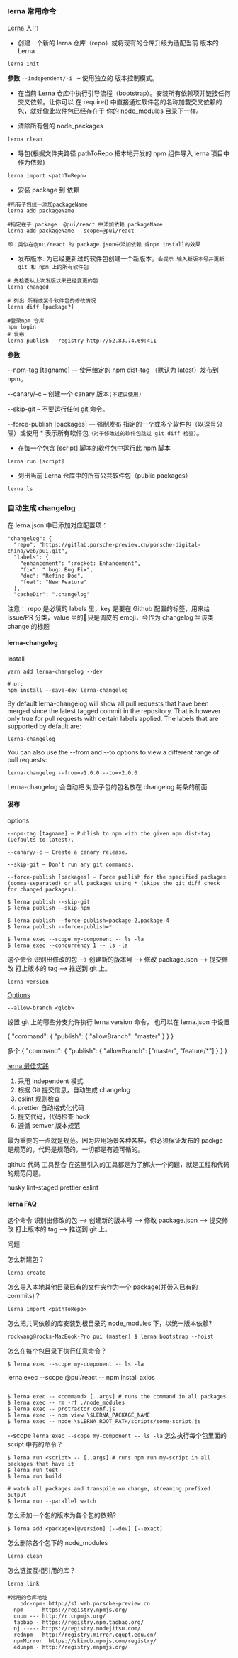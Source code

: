 ### lerna 常用命令

[Lerna 入门](https://lernajs.bootcss.com/#command-changed)

- 创建一个新的 lerna 仓库（repo）或将现有的仓库升级为适配当前 版本的 Lerna

```
lerna init
```

**参数**
`--independent/-i ` – 使用独立的 版本控制模式。

- 在当前 Lerna 仓库中执行引导流程（bootstrap）。安装所有依赖项并链接任何交叉依赖。让你可以 在 require() 中直接通过软件包的名称加载交叉依赖的包，就好像此软件包已经存在于 你的 node_modules 目录下一样。

- 清除所有包的 node_packages

```
lerna clean
```

- 导包(根据文件夹路径 pathToRepo 把本地开发的 npm 组件导入 lerna 项目中作为依赖)

```
lerna import <pathToRepo>
```

- 安装 package 到 依赖

```
#所有子包统一添加packageName
lerna add packageName

#指定在子 package  @pui/react 中添加依赖 packageName
lerna add packageName --scope=@pui/react
```

`即：类似在@pui/react 的 package.json中添加依赖 或npm install的效果`

- 发布版本: 为已经更新过的软件包创建一个新版本。`会提示 输入新版本号并更新：git 和 npm 上的所有软件包`

```
# 先检查从上次发版以来已经变更的包
lerna changed

# 列出 所有或某个软件包的修改情况
lerna diff [package?]

#登录npm 仓库
npm login
# 发布
lerna publish --registry http://52.83.74.69:411
```

**参数**

--npm-tag [tagname] — 使用给定的 npm dist-tag （默认为 latest）发布到 npm。

--canary/-c – 创建一个 canary 版本`(不建议使用)`

--skip-git – 不要运行任何 git 命令。

--force-publish [packages] — 强制发布 指定的一个或多个软件包（以逗号分隔）或使用 \* 表示所有软件包`（对于修改过的软件包跳过 git diff 检查）`。

- 在每一个包含 [script] 脚本的软件包中运行此 npm 脚本

```
lerna run [script]
```

- 列出当前 Lerna 仓库中的所有公共软件包（public packages）

```
lerna ls
```

### 自动生成 changelog

在 lerna.json 中已添加对应配置项：

```
"changelog": {
  "repo": "https://gitlab.porsche-preview.cn/porsche-digital-china/web/pui.git",
  "labels": {
    "enhancement": ":rocket: Enhancement",
    "fix": ":bug: Bug Fix",
    "doc": "Refine Doc",
    "feat": "New Feature"
  },
  "cacheDir": ".changelog"
```

注意：
repo 是必填的
labels 里，key 是要在 Github 配置的标签，用来给 Issue/PR 分类，value 里的:bug:只是调皮的 emoji，会作为 changelog 里该类 change 的标题

#### lerna-changelog

Install

```
yarn add lerna-changelog --dev

# or:
npm install --save-dev lerna-changelog
```

By default lerna-changelog will show all pull requests that have been merged since the latest tagged commit in the repository. That is however only true for pull requests with certain labels applied. The labels that are supported by default are:

```
lerna-changelog
```

You can also use the --from and --to options to view a different range of pull requests:

```
lerna-changelog --from=v1.0.0 --to=v2.0.0
```

Lerna-changelog 会自动把 对应子包的包名放在 changelog 每条的前面

#### 发布

options

```
--npm-tag [tagname] — Publish to npm with the given npm dist-tag (Defaults to latest).

--canary/-c – Create a canary release.

--skip-git – Don't run any git commands.

--force-publish [packages] — Force publish for the specified packages (comma-separated) or all packages using * (skips the git diff check for changed packages).
```

```
$ lerna publish --skip-git
$ lerna publish --skip-npm
```

```
$ lerna publish --force-publish=package-2,package-4
$ lerna publish --force-publish=*
```

```
$ lerna exec --scope my-component -- ls -la
$ lerna exec --concurrency 1 -- ls -la

```

这个命令 识别出修改的包 --> 创建新的版本号 --> 修改 package.json --> 提交修改 打上版本的 tag --> 推送到 git 上。

```
lerna version
```

[Options](https://www.jianshu.com/p/8b7e6025354b)

```
--allow-branch <glob>
```

设置 git 上的哪些分支允许执行 lerna version 命令， 也可以在 lerna.json 中设置

{
"command": {
"publish": {
"allowBranch": "master"
}
}
}

多个
{
"command": {
"publish": {
"allowBranch": ["master", "feature/*"]
}
}
}

[lerna 最佳实践](https://juejin.im/post/5a989fb451882555731b88c2)

1. 采用 Independent 模式
2. 根据 Git 提交信息，自动生成 changelog
3. eslint 规则检查
4. prettier 自动格式化代码
5. 提交代码，代码检查 hook
6. 遵循 semver 版本规范

最为重要的一点就是规范。因为应用场景各种各样，你必须保证发布的 packge 是规范的，代码是规范的，一切都是有迹可循的。

github 代码
工具整合
在这里引入的工具都是为了解决一个问题，就是工程和代码的规范问题。

husky
lint-staged
prettier
eslint

#### lerna FAQ

这个命令 识别出修改的包 --> 创建新的版本号 --> 修改 package.json --> 提交修改 打上版本的 tag --> 推送到 git 上。

问题：

怎么新建包？

```
lerna create
```

怎么导入本地其他目录已有的文件夹作为一个 package(并带入已有的 commits)？

```
lerna import <pathToRepo>
```

怎么把共同依赖的库安装到根目录的 node_modules 下，以统一版本依赖?

```
rockwang@rocks-MacBook-Pro pui (master) $ lerna bootstrap --hoist
```

怎么在每个包目录下执行任意命令？

```
$ lerna exec --scope my-component -- ls -la

```

lerna exec --scope @pui/react -- npm install axios

```

$ lerna exec -- <command> [..args] # runs the command in all packages
$ lerna exec -- rm -rf ./node_modules
$ lerna exec -- protractor conf.js
$ lerna exec -- npm view \$LERNA_PACKAGE_NAME
$ lerna exec -- node \$LERNA_ROOT_PATH/scripts/some-script.js
```

--scope
`lerna exec --scope my-component -- ls -la`
怎么执行每个包里面的 script 中有的命令？

```
$ lerna run <script> -- [..args] # runs npm run my-script in all packages that have it
$ lerna run test
$ lerna run build

# watch all packages and transpile on change, streaming prefixed output
$ lerna run --parallel watch
```

怎么添加一个包的版本为各个包的依赖?

```
$ lerna add <package>[@version] [--dev] [--exact]
```

怎么删除各个包下的 node_modules

```
lerna clean
```

怎么链接互相引用的库？

```
lerna link
```

```
#常用的仓库地址
	pdc-npm- http://s1.web.porsche-preview.cn
  npm ---- https://registry.npmjs.org/
  cnpm --- http://r.cnpmjs.org/
  taobao - https://registry.npm.taobao.org/
  nj ----- https://registry.nodejitsu.com/
  rednpm - http://registry.mirror.cqupt.edu.cn/
  npmMirror  https://skimdb.npmjs.com/registry/
  edunpm - http://registry.enpmjs.org/
```
